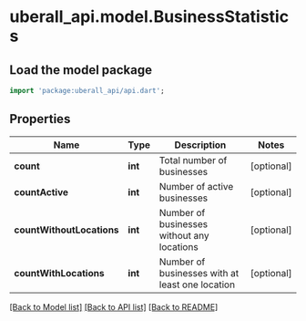 # uberall_api.model.BusinessStatistics

## Load the model package
```dart
import 'package:uberall_api/api.dart';
```

## Properties
Name | Type | Description | Notes
------------ | ------------- | ------------- | -------------
**count** | **int** | Total number of businesses | [optional] 
**countActive** | **int** | Number of active businesses | [optional] 
**countWithoutLocations** | **int** | Number of businesses without any locations | [optional] 
**countWithLocations** | **int** | Number of businesses with at least one location | [optional] 

[[Back to Model list]](../README.md#documentation-for-models) [[Back to API list]](../README.md#documentation-for-api-endpoints) [[Back to README]](../README.md)


